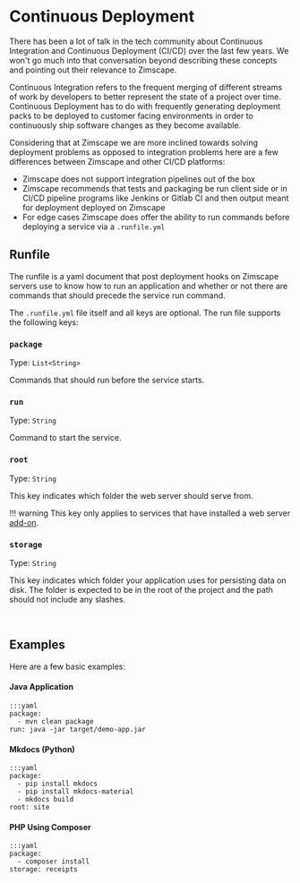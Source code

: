 # Continuous Deployment

There has been a lot of talk in the tech community about Continuous Integration and Continuous Deployment (CI/CD)
over the last few years. We won't go much into that conversation beyond describing these concepts and pointing
out their relevance to Zimscape. 

Continuous Integration refers to the frequent merging of different streams of work by developers to better 
represent the state of a project over time. Continuous Deployment has to do with frequently generating 
deployment packs to be deployed to customer facing environments in order to continuously ship software
changes as they become available.

Considering that at Zimscape we are more inclined towards solving deployment problems as opposed to
integration problems here are a few differences between Zimscape and other CI/CD platforms:

- Zimscape does not support integration pipelines out of the box
- Zimscape recommends that tests and packaging be run client side or in CI/CD pipeline programs like
Jenkins or Gitlab CI and then output meant for deployment deployed on Zimscape
- For edge cases Zimscape does offer the ability to run commands before deploying a service via a 
`.runfile.yml`

## Runfile

The runfile is a yaml document that post deployment hooks on Zimscape servers use to know how to run an 
application and whether or not there are commands that should precede the service run command. 

The `.runfile.yml` file itself and all keys are optional. The run file supports the following keys:

### `package` 
Type: `List<String>`

Commands that should run before the service starts.

### `run`
Type: `String`

Command to start the service.

### `root`
Type: `String`

This key indicates which folder the web server should serve from.

!!! warning
    This key only applies to services that have installed a web server [add-on](architecture/addons.md). 

### `storage`
Type: `String`

This key indicates which folder your application uses for persisting data on disk. The folder is expected to
be in the root of the project and the path should not include any slashes.

<br/>

## Examples
Here are a few basic examples:
#### Java Application
    :::yaml
    package:
      - mvn clean package
    run: java -jar target/demo-app.jar

#### Mkdocs (Python)
    :::yaml
    package:
      - pip install mkdocs
      - pip install mkdocs-material
      - mkdocs build
    root: site

#### PHP Using Composer
    :::yaml
    package:
      - composer install
    storage: receipts

